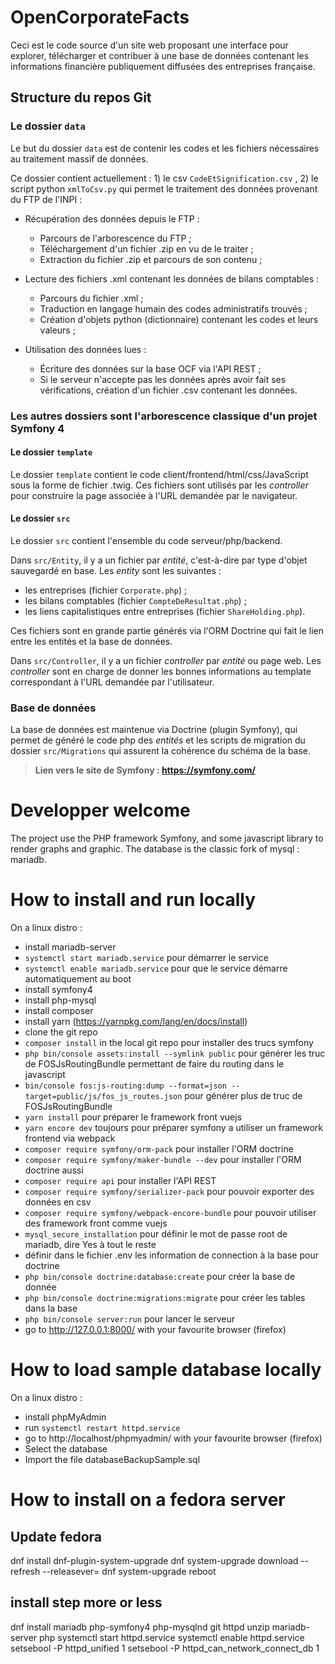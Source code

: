 # OpenCorporateFacts
Ceci est le code source d'un site web proposant une interface pour explorer, télécharger et contribuer à une base de données contenant les informations financière publiquement diffusées des entreprises française.

## Structure du repos Git
### Le dossier `data`
Le but du dossier `data` est de contenir les codes et les fichiers nécessaires au traitement massif de données. 

Ce dossier contient actuellement : 1) le csv `CodeEtSignification.csv` , 2) le script python `xmlToCsv.py` qui permet le traitement des données provenant du FTP de l'INPI : 

 - Récupération des données depuis le FTP : 
     - Parcours de l'arborescence du FTP ;
     - Téléchargement d'un fichier .zip en vu de le traiter ;
     - Extraction du fichier .zip et parcours de son contenu ;
     
 - Lecture des fichiers .xml contenant les données de bilans comptables : 
     - Parcours du fichier .xml ;
     - Traduction en langage humain des codes administratifs trouvés ;
     - Création d'objets python (dictionnaire) contenant les codes et leurs valeurs ;
     
 - Utilisation des données lues : 
     - Écriture des données sur la base OCF via l'API REST ;
     - Si le serveur n'accepte pas les données après avoir fait ses vérifications, création d'un fichier .csv contenant les données.

### Les autres dossiers sont l'arborescence classique d'un projet Symfony 4
#### Le dossier `template` 
Le dossier `template` contient le code client/frontend/html/css/JavaScript sous la forme de fichier .twig. Ces fichiers sont utilisés par les *controller* pour construire la page associée à l'URL demandée par le navigateur.

#### Le dossier `src` 
Le dossier `src` contient l'ensemble du code serveur/php/backend.

Dans `src/Entity`, il y a un fichier par *entité*, c'est-à-dire par type d'objet sauvegardé en base. Les *entity* sont les suivantes : 
- les entreprises (fichier `Corporate.php`) ; 
- les bilans comptables (fichier `CompteDeResultat.php`) ; 
- les liens capitalistiques entre entreprises (fichier `ShareHolding.php`).

Ces fichiers sont en grande partie générés via l'ORM Doctrine qui fait le lien entre les entités et la base de données.

Dans `src/Controller`, il y a un fichier *controller* par *entité* ou page web. Les *controller* sont en charge de donner les bonnes informations au template correspondant à l'URL demandée par l'utilisateur.

### Base de données
La base de données est maintenue via Doctrine (plugin Symfony), qui permet de généré le code php des *entités* et les scripts de migration du dossier `src/Migrations` qui assurent la cohérence du schéma de la base.

> **Lien vers le site de Symfony : https://symfony.com/**

# Developper welcome
The project use the PHP framework Symfony, and some javascript library to render graphs and graphic.
The database is the classic fork of mysql : mariadb.

# How to install and run locally
On a linux distro :
  * install mariadb-server
  * `systemctl start mariadb.service` pour démarrer le service
  * `systemctl enable mariadb.service` pour que le service démarre automatiquement au boot
  * install symfony4
  * install php-mysql
  * install composer
  * install yarn (https://yarnpkg.com/lang/en/docs/install)
  * clone the git repo
  * `composer install` in the local git repo pour installer des trucs symfony
  * `php bin/console assets:install --symlink public` pour générer les truc de FOSJsRoutingBundle permettant de faire du routing dans le javascript
  * `bin/console fos:js-routing:dump --format=json --target=public/js/fos_js_routes.json` pour générer plus de truc de FOSJsRoutingBundle
  * `yarn install` pour préparer le framework front vuejs
  * `yarn encore dev` toujours pour préparer symfony a utiliser un framework frontend via webpack
  * `composer require symfony/orm-pack` pour installer l'ORM doctrine
  * `composer require symfony/maker-bundle --dev` pour installer l'ORM doctrine aussi
  * `composer require api` pour installer l'API REST
  * `composer require symfony/serializer-pack` pour pouvoir exporter des données en csv
  * `composer require symfony/webpack-encore-bundle` pour pouvoir utiliser des framework front comme vuejs
  * `mysql_secure_installation` pour définir le mot de passe root de mariadb, dire Yes à tout le reste
  * définir dans le fichier .env les information de connection à la base pour doctrine
  * `php bin/console doctrine:database:create` pour créer la base de donnée
  * `php bin/console doctrine:migrations:migrate` pour créer les tables dans la base
  * `php bin/console server:run` pour lancer le serveur
  * go to http://127.0.0.1:8000/ with your favourite browser (firefox)

# How to load sample database locally
On a linux distro :
  * install phpMyAdmin
  * run `systemctl restart httpd.service`
  * go to http://localhost/phpmyadmin/ with your favourite browser (firefox)
  * Select the database
  * Import the file databaseBackupSample.sql

# How to install on a fedora server
## Update fedora
dnf install dnf-plugin-system-upgrade
dnf system-upgrade download --refresh --releasever=
dnf system-upgrade reboot
## install step more or less
dnf install mariadb php-symfony4 php-mysqlnd git httpd unzip mariadb-server php
systemctl start httpd.service
systemctl enable httpd.service
setsebool -P httpd_unified 1
setsebool -P httpd_can_network_connect_db 1
